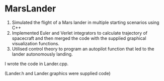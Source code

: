 # MarsLander

1. Simulated the flight of a Mars lander in multiple starting scenarios using C++
2. Implemented Euler and Verlet integrators to calculate trajectory of spacecraft and then merged the code
with the supplied graphical visualization functions.
3. Utilised control theory to program an autopilot function that led to the lander autonomously landing.

I wrote the code in Lander.cpp.

(Lander.h and Lander.graphics were supplied code)

